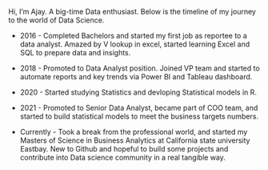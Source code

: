 Hi, I’m Ajay. A big-time Data enthusiast. Below is the timeline of my journey to the world of Data Science.

- 2016 - Completed Bachelors and started my first job as reportee to a data analyst. Amazed by V lookup in excel, started learning Excel and SQL to prepare data and insights.
- 2018 - Promoted to Data Analyst position. Joined VP team and started to automate reports and key trends via Power BI and Tableau dashboard.
- 2020 - Started studying Statistics and devloping Statistical models in R.
- 2021 - Promoted to Senior Data Analyst, became part of COO team, and started to build statistical models to meet the business targets numbers.

- Currently - Took a break from the professional world, and started my Masters of Science in Business Analytics at California state university Eastbay. New to Github and hopeful to build some projects and contribute into Data science community in a real tangible way.
